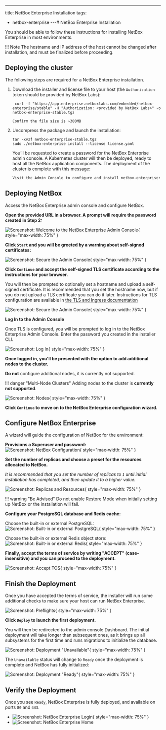 ---
title: NetBox Enterprise Installation
tags:
  - netbox-enterprise
---# NetBox Enterprise Installation

You should be able to follow these instructions for installing NetBox Enterprise in most environments.

!!! Note
    The hostname and IP address of the host cannot be changed after installation, and must be finalized before proceeding.

## Deploying the cluster

The following steps are required for a NetBox Enterprise installation.

1. Download the installer and license file to your host (the `Authorization` token should be provided by NetBox Labs):

     ```
      curl -f "https://app.enterprise.netboxlabs.com/embedded/netbox-enterprise/stable" -H "Authorization: <provided by NetBox Labs>" -o netbox-enterprise-stable.tgz
     ```
       Confirm the file size is ~300MB

2. Uncompress the package and launch the installation:

      ```
      tar -xvzf netbox-enterprise-stable.tgz
      sudo ./netbox-enterprise install --license license.yaml
      ```

      You’ll be requested to create a password for the NetBox Enterprise admin console. A Kubernetes cluster will then be deployed, ready to host all the NetBox application components. The deployment of the cluster is complete with this message:

      ```{.bash .no-copy} 
      Visit the Admin Console to configure and install netbox-enterprise: http://my.netbox-enterprise.host:30000
      ```

## Deploying NetBox

Access the NetBox Enterprise admin console and configure NetBox.

**Open the provided URL in a browser. A prompt will require the password created in Step 2:**

![Screenshot: Welcome to the NetBox Enterprise Admin Console](../images/netbox-enterprise/installation/ent-01-welcome.png){ style="max-width: 75%" }

**Click `Start` and you will be greeted by a warning about self-signed certificates:**

![Screenshot: Secure the Admin Console](../images/netbox-enterprise/installation/ent-02a-tls.png){ style="max-width: 75%" }

**Click `Continue` and accept the self-signed TLS certificate according to the instructions for your browser.**

You will then be prompted to optionally set a hostname and upload a self-signed certificate.
It is recommended that you set the hostname now, but if you do not upload a TLS certificate you can do it later.
Instructions for TLS configuration are available in [the TLS and Ingress documentation](nbe-tls-ingress.md)

![Screenshot: Secure the Admin Console](../images/netbox-enterprise/installation/ent-02b-tls.png){ style="max-width: 75%" }

**Log In to the Admin Console**

Once TLS is configured, you will be prompted to log in to the NetBox Enterprise Admin Console.
Enter the password you created in the installer CLI.

![Screenshot: Log In](../images/netbox-enterprise/installation/ent-03-login.png){ style="max-width: 75%" }

**Once logged in, you'll be presented with the option to add additional nodes to the cluster.** 

**Do not** configure additional nodes, it is currently not supported.

!!! danger "Multi-Node Clusters"
    Adding nodes to the cluster is **currently not supported**.

![Screenshot: Nodes](../images/netbox-enterprise/installation/ent-04-cluster.png){ style="max-width: 75%" }

**Click `Continue` to move on to the NetBox Enterprise configuration wizard.**

## Configure NetBox Enterprise

A wizard will guide the configuration of NetBox for the environment:

**Provisions a Superuser and password:**
![Screenshot: NetBox Configuration](../images/netbox-enterprise/installation/ent-05-superuser.png){ style="max-width: 75%" }

**Set the number of replicas and choose a preset for the resources allocated to NetBox.**

_It is recommended that you set the number of replicas to `1` until initial installation has completed, and then update it to a higher value._

![Screenshot: Replicas and Resources](../images/netbox-enterprise/installation/ent-06-replicas-and-resources.png){ style="max-width: 75%" }

!!! warning "Be Advised"
    Do not enable Restore Mode when initially setting up NetBox or the installation will fail.

**Configure your PostgreSQL database and Redis cache:**

Choose the built-in or external PostgreSQL:
  ![Screenshot: Built-in or external PostgreSQL](../images/netbox-enterprise/installation/ent-07-postgresql.png){ style="max-width: 75%" }

Choose the built-in or external Redis object store:
  ![Screenshot: Built-in or external Redis](../images/netbox-enterprise/installation/ent-08-redis.png){ style="max-width: 75%" }

<!-- Advanced settings to configure plugins and SSO remote authentication, and IPv4/IPv6 compatibility:
  ![Advanced Settings](../images/netbox-enterprise/netbox-enterprise-advanced.png)
For now, skip `Advanced Settings` 
  -->

**Finally, accept the terms of service by writing "ACCEPT" (case-insensitive) and you can proceed to the deployment.**

![Screenshot: Accept TOS](../images/netbox-enterprise/installation/ent-09-accept.png){ style="max-width: 75%" }

## Finish the Deployment

Once you have accepted the terms of service, the installer will run some additional checks to make sure your host can run NetBox Enterprise.

![Screenshot: Preflights](../images/netbox-enterprise/installation/ent-10-preflights.png){ style="max-width: 75%" }

**Click `Deploy` to launch the first deployment.**

You will then be redirected to the admin console Dashboard.
The initial deployment will take longer than subsequent ones, as it brings up all subsystems for the first time and runs migrations to initialize the database.

![Screenshot: Deployment "Unavailable"](../images/netbox-enterprise/installation/ent-11-deploying.png){ style="max-width: 75%" }

The `Unavailable` status will change to `Ready` once the deployment is complete and NetBox has fully initialized:

![Screenshot: Deployment "Ready"](../images/netbox-enterprise/installation/ent-12-ready.png){ style="max-width: 75%" }

## Verify the Deployment

Once you see `Ready`, NetBox Enterprise is fully deployed, and available on ports `80` and `443`.

- ![Screenshot: NetBox Enterprise Login](../images/netbox-enterprise/installation/ent-13-nb-login.png){ style="max-width: 75%" }
- ![Screenshot: NetBox Enterprise Home](../images/netbox-enterprise/installation/ent-14-nb-home.png)